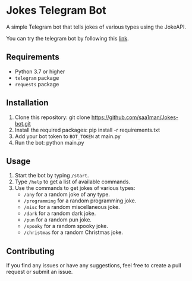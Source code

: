 # Jokes Telegram Bot

A simple Telegram bot that tells jokes of various types using the JokeAPI.

You can try the telegram bot by following this [link](https://t.me/Just4jokes_bot).

## Requirements

- Python 3.7 or higher
- `telegram` package
- `requests` package

## Installation

1. Clone this repository: git clone https://github.com/saa1man/Jokes-bot.git
2. Install the required packages: pip install -r requirements.txt
3. Add your bot token to `BOT_TOKEN` at main.py
4. Run the bot: python main.py

## Usage

1. Start the bot by typing `/start`.
2. Type `/help` to get a list of available commands.
3. Use the commands to get jokes of various types:
    - `/any` for a random joke of any type.
    -  `/programming` for a random programming joke.
    - `/misc` for a random miscellaneous joke.
    - `/dark` for a random dark joke.
    - `/pun` for a random pun joke.
    - `/spooky` for a random spooky joke.
    - `/christmas` for a random Christmas joke.

## Contributing

If you find any issues or have any suggestions, feel free to create a pull request or submit an issue.


